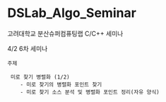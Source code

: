 ﻿DSLab_Algo_Seminar
==================
고려대학교 분산슈퍼컴퓨팅랩 C/C++ 세미나

4/2 6차 세미나
 
    주제
     
     미로 찾기 병렬화 (1/2)
        - 미로 찾기의 병렬화 포인트 찾기
        - 미로 찾기 소스 분석 및 병렬화 포인트 정리(자유 양식)
